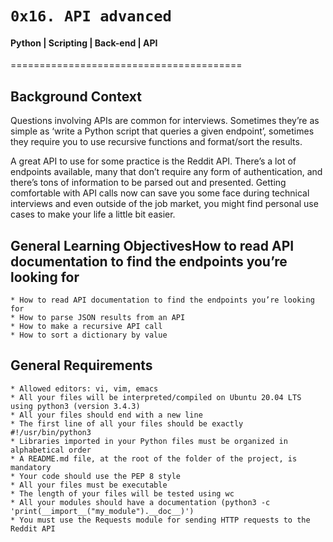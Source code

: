 #	`0x16. API advanced`

#### Python | Scripting | Back-end | API

========================================

## Background Context

Questions involving APIs are common for interviews. Sometimes they’re as simple as ‘write a Python script that queries a given endpoint’, sometimes they require you to use recursive functions and format/sort the results.

A great API to use for some practice is the Reddit API. There’s a lot of endpoints available, many that don’t require any form of authentication, and there’s tons of information to be parsed out and presented. Getting comfortable with API calls now can save you some face during technical interviews and even outside of the job market, you might find personal use cases to make your life a little bit easier.

## General Learning ObjectivesHow to read API documentation to find the endpoints you’re looking for
	* How to read API documentation to find the endpoints you’re looking for
	* How to parse JSON results from an API
	* How to make a recursive API call
	* How to sort a dictionary by value

## General Requirements

	* Allowed editors: vi, vim, emacs
	* All your files will be interpreted/compiled on Ubuntu 20.04 LTS using python3 (version 3.4.3)
	* All your files should end with a new line
	* The first line of all your files should be exactly #!/usr/bin/python3
	* Libraries imported in your Python files must be organized in alphabetical order
	* A README.md file, at the root of the folder of the project, is mandatory
	* Your code should use the PEP 8 style
	* All your files must be executable
	* The length of your files will be tested using wc
	* All your modules should have a documentation (python3 -c 'print(__import__("my_module").__doc__)')
	* You must use the Requests module for sending HTTP requests to the Reddit API
